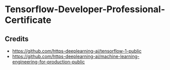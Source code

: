 # Tensorflow-Developer-Professional-Certificate


## Credits
* https://github.com/https-deeplearning-ai/tensorflow-1-public
* https://github.com/https-deeplearning-ai/machine-learning-engineering-for-production-public

